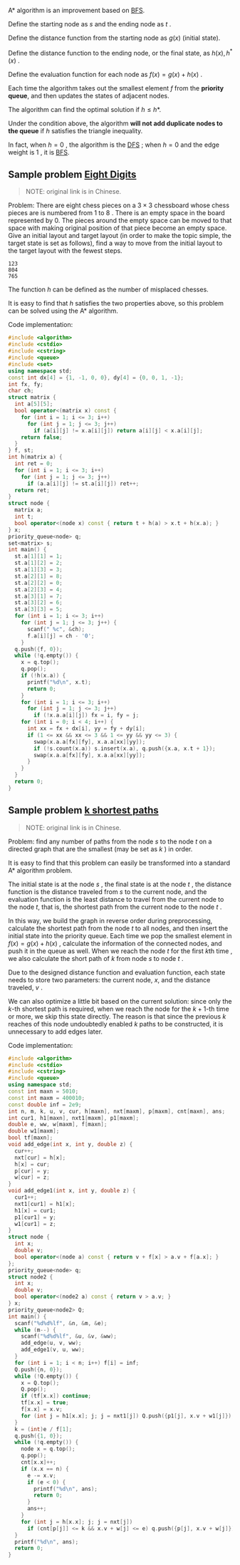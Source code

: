 A\* algorithm is an improvement based on [BFS](./bfs.md).

Define the starting node as $s$ and the ending node as $t$ .

Define the distance function from the starting node as $g(x)$ (initial state).

Define the distance function to the ending node, or the final state, as $h(x), h^{\ast}(x)$ .

Define the evaluation function for each node as $f(x)=g(x)+h(x)$ .

Each time the algorithm takes out the smallest element $f$ from the **priority queue**, and then updates the states of adjacent nodes.

The algorithm can find the optimal solution if $h\leq h*$.

Under the condition above, the algorithm **will not add duplicate nodes to the queue** if $h$ satisfies the triangle inequality.

In fact, when $h=0$ , the algorithm is the [DFS](./dfs.md) ; when $h=0$ and the edge weight is $1$ , it is [BFS](./bfs.md).

## Sample problem [Eight Digits](https://www.luogu.com.cn/problem/P1379) 

> NOTE: original link is in Chinese.

Problem: There are eight chess pieces on a $3\times 3$ chessboard whose chess pieces are is numbered from $1$ to $8$ . There is an empty space in the board represented by 0. The pieces around the empty space can be moved to that space with making original position of that piece become an empty space. Give an initial layout and target layout (in order to make the topic simple, the target state is set as follows), find a way to move from the initial layout to the target layout with the fewest steps.

    123
    804
    765

The function $h$ can be defined as the number of misplaced chesses.

It is easy to find that $h$ satisfies the two properties above, so this problem can be solved using the A\* algorithm.

Code implementation:

```cpp
#include <algorithm>
#include <cstdio>
#include <cstring>
#include <queue>
#include <set>
using namespace std;
const int dx[4] = {1, -1, 0, 0}, dy[4] = {0, 0, 1, -1};
int fx, fy;
char ch;
struct matrix {
  int a[5][5];
  bool operator<(matrix x) const {
    for (int i = 1; i <= 3; i++)
      for (int j = 1; j <= 3; j++)
        if (a[i][j] != x.a[i][j]) return a[i][j] < x.a[i][j];
    return false;
  }
} f, st;
int h(matrix a) {
  int ret = 0;
  for (int i = 1; i <= 3; i++)
    for (int j = 1; j <= 3; j++)
      if (a.a[i][j] != st.a[i][j]) ret++;
  return ret;
}
struct node {
  matrix a;
  int t;
  bool operator<(node x) const { return t + h(a) > x.t + h(x.a); }
} x;
priority_queue<node> q;
set<matrix> s;
int main() {
  st.a[1][1] = 1;
  st.a[1][2] = 2;
  st.a[1][3] = 3;
  st.a[2][1] = 8;
  st.a[2][2] = 0;
  st.a[2][3] = 4;
  st.a[3][1] = 7;
  st.a[3][2] = 6;
  st.a[3][3] = 5;
  for (int i = 1; i <= 3; i++)
    for (int j = 1; j <= 3; j++) {
      scanf(" %c", &ch);
      f.a[i][j] = ch - '0';
    }
  q.push({f, 0});
  while (!q.empty()) {
    x = q.top();
    q.pop();
    if (!h(x.a)) {
      printf("%d\n", x.t);
      return 0;
    }
    for (int i = 1; i <= 3; i++)
      for (int j = 1; j <= 3; j++)
        if (!x.a.a[i][j]) fx = i, fy = j;
    for (int i = 0; i < 4; i++) {
      int xx = fx + dx[i], yy = fy + dy[i];
      if (1 <= xx && xx <= 3 && 1 <= yy && yy <= 3) {
        swap(x.a.a[fx][fy], x.a.a[xx][yy]);
        if (!s.count(x.a)) s.insert(x.a), q.push({x.a, x.t + 1});
        swap(x.a.a[fx][fy], x.a.a[xx][yy]);
      }
    }
  }
  return 0;
}
```

## Sample problem [k shortest paths](https://www.luogu.com.cn/problem/P2483)

> NOTE: original link is in Chinese.

Problem: find any number of paths from the node $s$ to the node $t$ on a directed graph that are the smallest (may be set as $k$ ) in order.

It is easy to find that this problem can easily be transformed into a standard A\* algorithm problem.

The initial state is at the node $s$ , the final state is at the node $t$ , the distance function is the distance traveled from $s$ to the current node, and the evaluation function is the least distance to travel from the current node to the node $t$, that is, the shortest path from the current node to the node $t$ .

In this way, we build the graph in reverse order during preprocessing, calculate the shortest path from the node $t$ to all nodes, and then insert the initial state into the priority queue. Each time we pop the smallest element in $f(x)=g(x)+h(x)$ , calculate the information of the connected nodes, and push it in the queue as well. When we reach the node $t$ for the first $k$th time , we also calculate the short path of $k$ from node $s$ to node $t$ .

Due to the designed distance function and evaluation function, each state needs to store two parameters: the current node, $x$, and the distance traveled, $v$ .

We can also optimize a little bit based on the current solution: since only the $k$-th shortest path is required, when we reach the node for the $k+1$-th time or more, we skip this state directly. The reason is that since the previous $k$ reaches of this node undoubtedly enabled $k$ paths to be constructed, it is unnecessary to add edges later.

Code implementation:

```cpp
#include <algorithm>
#include <cstdio>
#include <cstring>
#include <queue>
using namespace std;
const int maxn = 5010;
const int maxm = 400010;
const double inf = 2e9;
int n, m, k, u, v, cur, h[maxn], nxt[maxm], p[maxm], cnt[maxn], ans;
int cur1, h1[maxn], nxt1[maxm], p1[maxm];
double e, ww, w[maxm], f[maxn];
double w1[maxm];
bool tf[maxn];
void add_edge(int x, int y, double z) {
  cur++;
  nxt[cur] = h[x];
  h[x] = cur;
  p[cur] = y;
  w[cur] = z;
}
void add_edge1(int x, int y, double z) {
  cur1++;
  nxt1[cur1] = h1[x];
  h1[x] = cur1;
  p1[cur1] = y;
  w1[cur1] = z;
}
struct node {
  int x;
  double v;
  bool operator<(node a) const { return v + f[x] > a.v + f[a.x]; }
};
priority_queue<node> q;
struct node2 {
  int x;
  double v;
  bool operator<(node2 a) const { return v > a.v; }
} x;
priority_queue<node2> Q;
int main() {
  scanf("%d%d%lf", &n, &m, &e);
  while (m--) {
    scanf("%d%d%lf", &u, &v, &ww);
    add_edge(u, v, ww);
    add_edge1(v, u, ww);
  }
  for (int i = 1; i < n; i++) f[i] = inf;
  Q.push({n, 0});
  while (!Q.empty()) {
    x = Q.top();
    Q.pop();
    if (tf[x.x]) continue;
    tf[x.x] = true;
    f[x.x] = x.v;
    for (int j = h1[x.x]; j; j = nxt1[j]) Q.push({p1[j], x.v + w1[j]});
  }
  k = (int)e / f[1];
  q.push({1, 0});
  while (!q.empty()) {
    node x = q.top();
    q.pop();
    cnt[x.x]++;
    if (x.x == n) {
      e -= x.v;
      if (e < 0) {
        printf("%d\n", ans);
        return 0;
      }
      ans++;
    }
    for (int j = h[x.x]; j; j = nxt[j])
      if (cnt[p[j]] <= k && x.v + w[j] <= e) q.push({p[j], x.v + w[j]});
  }
  printf("%d\n", ans);
  return 0;
}
```

